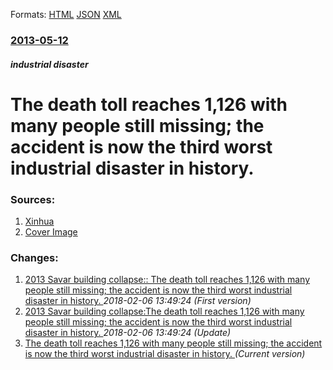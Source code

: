 
Formats: [HTML](/news/2013/05/12/the-death-toll-reaches-1-126-with-many-people-still-missing-the-accident-is-now-the-third-worst-industrial-disaster-in-history.html)  [JSON](/news/2013/05/12/the-death-toll-reaches-1-126-with-many-people-still-missing-the-accident-is-now-the-third-worst-industrial-disaster-in-history.json)  [XML](/news/2013/05/12/the-death-toll-reaches-1-126-with-many-people-still-missing-the-accident-is-now-the-third-worst-industrial-disaster-in-history.xml)  

### [2013-05-12](/news/2013/05/12/index.md)

##### industrial disaster
# The death toll reaches 1,126 with many people still missing; the accident is now the third worst industrial disaster in history. 




### Sources:

1. [Xinhua](http://www.clickittefaq.com/featured-area/savar-collapse-death-toll-reaches-1126/)
1. [Cover Image](http://www.clickittefaq.com/wp-content/uploads/2013/05/savar17-300x261.jpg)

### Changes:

1. [2013 Savar building collapse:: The death toll reaches 1,126 with many people still missing; the accident is now the third worst industrial disaster in history. ](/news/2013/05/12/2013-savar-building-collapse-the-death-toll-reaches-1-126-with-many-people-still-missing-the-accident-is-now-the-third-worst-industrial-d.md) _2018-02-06 13:49:24 (First version)_
2. [2013 Savar building collapse:The death toll reaches 1,126 with many people still missing; the accident is now the third worst industrial disaster in history. ](/news/2013/05/12/2013-savar-building-collapse-pthe-death-toll-reaches-1-126-with-many-people-still-missing-the-accident-is-now-the-third-worst-industrial-di.md) _2018-02-06 13:49:24 (Update)_
2. [The death toll reaches 1,126 with many people still missing; the accident is now the third worst industrial disaster in history. ](/news/2013/05/12/the-death-toll-reaches-1-126-with-many-people-still-missing-the-accident-is-now-the-third-worst-industrial-disaster-in-history.md) _(Current version)_
